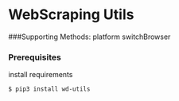 # WebScraping Utils

###Supporting Methods:
platform
switchBrowser

### Prerequisites

install requirements
```
$ pip3 install wd-utils
```

